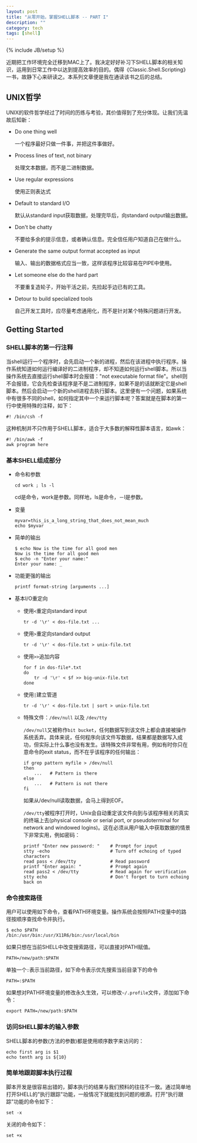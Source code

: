 ```yaml
---
layout: post
title: "从零开始，掌握SHELL脚本 -- PART I"
description: ""
category: tech
tags: [shell]
---
```

{% include JB/setup %}

近期把工作环境完全迁移到MAC上了。我决定好好补习下SHELL脚本的相关知识，运用到日常工作中以达到提高效率的目的。偶得《Classic.Shell.Scripting》一书，故静下心来研读之。本系列文章便是我在通读该书之后的总结。

## UNIX哲学

UNIX的软件哲学经过了时间的历练与考验，其价值得到了充分体现。让我们先温故后知新：

* Do one thing well

  一个程序最好只做一件事，并把这件事做好。

* Process lines of text, not binary

  处理文本数据，而不是二进制数据。

* Use regular expressions

  使用正则表达式

* Default to standard I/O

  默认从standard input获取数据，处理完毕后，向standard output输出数据。

* Don't be chatty

  不要给多余的提示信息，或者确认信息。完全信任用户知道自己在做什么。

* Generate the same output format accepted as input

  输入、输出的数据格式应当一致，这样该程序比较容易在PIPE中使用。

* Let someone else do the hard part

  不要重复造轮子，开始干活之前，先捡起手边已有的工具。

* Detour to build specialized tools

  自己开发工具时，应尽量考虑通用化，而不是针对某个特殊问题进行开发。

## Getting Started

### SHELL脚本的第一行注释

当shell运行一个程序时，会先启动一个新的进程，然后在该进程中执行程序。操作系统知道如何运行编译好的二进制程序，却不知道如何运行shell脚本。所以当操作系统去直接运行shell脚本时会报错："not executable format file"。shell则不会报错，它会先检查该程序是不是二进制程序，如果不是的话就断定它是shell脚本。然后会启动一个新的shell进程去执行脚本。这里便有一个问题，如果系统中有很多不同的shell，如何指定其中一个来运行脚本呢？答案就是在脚本的第一行中使用特殊的注释，如下：

    #! /bin/csh -f

这种机制并不只作用于SHELL脚本，适合于大多数的解释性脚本语言，如awk：

    #! /bin/awk -f
    awk program here

### 基本SHELL组成部分

* 命令和参数

      cd work ; ls -l

  cd是命令，work是参数。同样地，ls是命令，－l是参数。

* 变量

      myvar=this_is_a_long_string_that_does_not_mean_much
      echo $myvar

* 简单的输出

      $ echo Now is the time for all good men
      Now is the time for all good men
      $ echo -n "Enter your name:"
      Enter your name: _

* 功能更强的输出

      printf format-string [arguments ...]

* 基本I/O重定向
  * 使用`<`重定向standard input

        tr -d '\r' < dos-file.txt ...

  * 使用`>`重定向standard output

        tr -d '\r' < dos-file.txt > unix-file.txt

  * 使用`>>`追加内容

        for f in dos-file*.txt
        do
            tr -d '\r' < $f >> big-unix-file.txt
        done

  * 使用`|`建立管道

        tr -d '\r' < dos-file.txt | sort > unix-file.txt

  * 特殊文件：`/dev/null` 以及 `/dev/tty`

    `/dev/null`又被称作`bit bucket`，任何数据写到该文件上都会直接被操作系统丢弃。具体来说，任何程序向该文件写数据，结果都是数据写入成功，但实际上什么事也没有发生。该特殊文件非常有用，例如有时你只在意命令的exit status，而不在乎该程序的任何输出：

        if grep pattern myfile > /dev/null
        then
            ...   # Pattern is there
        else
            ...   # Pattern is not there
        fi

    如果从/dev/null读取数据，会马上得到EOF。

    `/dev/tty`被程序打开时，Unix会自动重定该文件向到与该程序相关的真实的终端上去(physical console or serial port, or pseudoterminal for network and windowed logins)。这在必须从用户输入中获取数据的情景下非常实用，例如密码：

        printf "Enter new password: "    # Prompt for input
        stty -echo                       # Turn off echoing of typed characters
        read pass < /dev/tty             # Read password
        printf "Enter again: "           # Prompt again
        read pass2 < /dev/tty            # Read again for verification
        stty echo                        # Don't forget to turn echoing back on

### 命令搜索路径

用户可以使用如下命令，查看PATH环境变量。操作系统会按照PATH变量中的路径按顺序查找命令并执行。

    $ echo $PATH
    /bin:/usr/bin:/usr/X11R6/bin:/usr/local/bin

如果只想在当前SHELL中改变搜索路径，可以直接对PATH赋值。

    PATH=/new/path:$PATH

单独一个`:`表示当前路径，如下命令表示优先搜索当前目录下的命令

    PATH=:$PATH

如果想对PATH环境变量的修改永久生效，可以修改`~/.profile`文件，添加如下命令：

    export PATH=/new/path:$PATH

### 访问SHELL脚本的输入参数

SHELL脚本的参数(方法的参数)都是使用顺序数字来访问的：

    echo first arg is $1
    echo tenth arg is ${10}

### 简单地跟踪脚本执行过程

脚本开发是很容易出错的，脚本执行的结果与我们预料的往往不一致。通过简单地打开SHELL的"执行跟踪"功能，一般情况下就能找到问题的根源。打开"执行跟踪"功能的命令如下：

    set -x

关闭的命令如下：

    set +x
